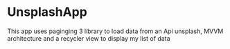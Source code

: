 # UnsplashApp
This app uses paginging 3 library to load data from an Api unsplash, MVVM architecture and a recycler view to display my list of data
